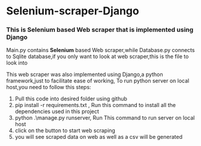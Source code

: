 # Selenium-scraper-Django

### This is **Selenium** based Web scraper that is implemented using Django

Main.py contains **Selenium** based Web scraper,while Database.py connects to Sqlite database,if you only want to look at web scraper,this is the file to look into


This web scraper was also implemented using Django,a python framework,just to facilitate ease of working,
To run python server on local host,you need to follow this steps:
1. Pull this code into desired folder using github
2. pip install -r requirements.txt , Run this command to install all the dependencies used in this project
3. python .\manage.py runserver, Run This command to run server on local host
4. click on the button to start web scraping
5. you will see scraped data on web as well as a csv will be generated
